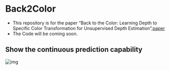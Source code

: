 # Back2Color
- This repository is for the paper “Back to the Color: Learning Depth to Specific Color Transformation for Unsupervised Depth Estimation”,[paper](https://arxiv.org/pdf/2406.07741)
- The Code will be coming soon.

## Show the continuous prediction capability
![img](./imgs/combined_images_2-3.gif)
